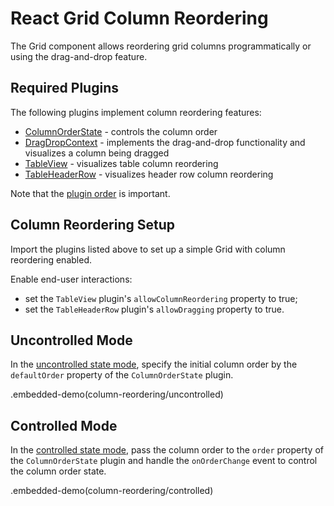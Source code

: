 # React Grid Column Reordering

The Grid component allows reordering grid columns programmatically or using the drag-and-drop feature.

## Required Plugins

The following plugins implement column reordering features:
- [ColumnOrderState](../reference/column-order-state.md) - controls the column order
- [DragDropContext](../reference/drag-drop-context.md) - implements the drag-and-drop functionality and visualizes a column being dragged
- [TableView](../reference/table-view.md) - visualizes table column reordering
- [TableHeaderRow](../reference/table-header-row.md) - visualizes header row column reordering

Note that the [plugin order](../README.md#plugin-order) is important.

## Column Reordering Setup

Import the plugins listed above to set up a simple Grid with column reordering enabled.

Enable end-user interactions:
- set the `TableView` plugin's `allowColumnReordering` property to true;
- set the `TableHeaderRow` plugin's `allowDragging` property to true.

## Uncontrolled Mode

In the [uncontrolled state mode](controlled-and-uncontrolled-modes.md), specify the initial column order by the `defaultOrder` property of the `ColumnOrderState` plugin.

.embedded-demo(column-reordering/uncontrolled)

## Controlled Mode

In the [controlled state mode](controlled-and-uncontrolled-modes.md), pass the column order to the `order` property of the `ColumnOrderState` plugin and handle the `onOrderChange` event to control the column order state.

.embedded-demo(column-reordering/controlled)

